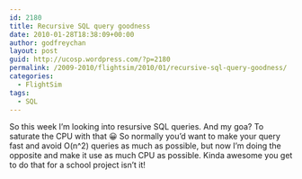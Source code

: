 ```yaml
---
id: 2180
title: Recursive SQL query goodness
date: 2010-01-28T18:38:09+00:00
author: godfreychan
layout: post
guid: http://ucosp.wordpress.com/?p=2180
permalink: /2009-2010/flightsim/2010/01/recursive-sql-query-goodness/
categories:
  - FlightSim
tags:
  - SQL
---
```

So this week I&#8217;m looking into resursive SQL queries. And my goa? To saturate the CPU with that 😀 So normally you&#8217;d want to make your query fast and avoid O(n^2) queries as much as possible, but now I&#8217;m doing the opposite and make it use as much CPU as possible. Kinda awesome you get to do that for a school project isn&#8217;t it!